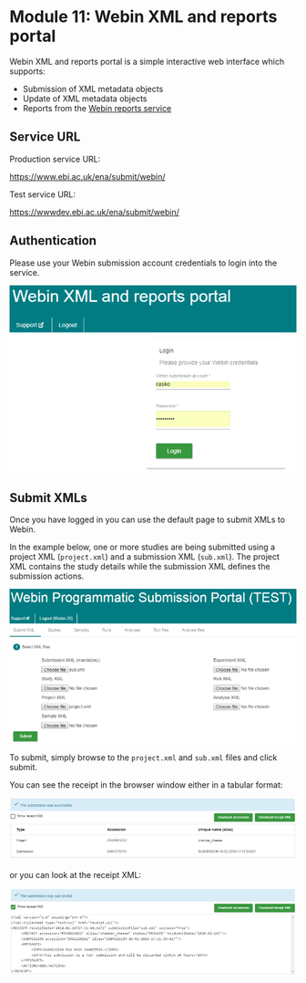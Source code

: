 # Module 11: Webin XML and reports portal

Webin XML and reports portal is a simple interactive web interface which supports:

* Submission of XML metadata objects
* Update of XML metadata objects
* Reports from the [Webin reports service](prog_10.html)

## Service URL

Production service URL:

<https://www.ebi.ac.uk/ena/submit/webin/>

Test service URL:

<https://wwwdev.ebi.ac.uk/ena/submit/webin/>

## Authentication

Please use your Webin submission account credentials to login into the service.

![Webin XML and reports portal](images/webin_portal_login.png) 

## Submit XMLs

Once you have logged in you can use the default page to submit XMLs to Webin.

In the example below, one or more studies are being submitted using a project XML (`project.xml`) and a 
submission XML (`sub.xml`). The project XML contains the study details while the submission XML 
defines the submission actions. 
 
![Webin XML and reports portal](images/webin_portal_study.png) 

To submit, simply browse to the `project.xml` and `sub.xml` files and click submit. 

You can see the receipt in the browser window either in a tabular format:

![Webin XML and reports portal](images/webin_portal_study2.png)

or you can look at the receipt XML:

![Webin XML and reports portal](images/webin_portal_study3.png)
